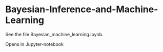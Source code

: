 # Bayesian-Inference-and-Machine-Learning

See the file Bayesian_machine_learning.ipynb.

Opens in Jupyter-notebook
